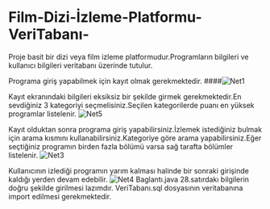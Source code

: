 # Film-Dizi-İzleme-Platformu-VeriTabanı-

Proje basit bir dizi veya film izleme platformudur.Programların bilgileri ve kullanıcı bilgileri veritabanı üzerinde tutulur.

Programa giriş yapabilmek için kayıt olmak gerekmektedir.
####![Net1](https://user-images.githubusercontent.com/76952086/125717618-c85ecf7b-e1a1-4958-bb9f-2e644656fc07.gif)

Kayıt ekranındaki bilgileri eksiksiz bir şekilde girmek gerekmektedir.En sevdiğiniz 3 kategoriyi seçmelisiniz.Seçilen kategorilerde puanı en yüksek programlar listelenir.
![Net5](https://user-images.githubusercontent.com/76952086/125718838-2ec543f3-6f53-4379-a389-1cbb4912c330.gif)

Kayıt olduktan sonra programa giriş yapabilirsiniz.İzlemek istediğiniz bulmak için arama kısmını kullanabilirsiniz.Kategoriye göre arama yapabilirsiniz.Eğer seçtiğiniz programın birden fazla bölümü varsa sağ tarafta bölümler listelenir.
![Net3](https://user-images.githubusercontent.com/76952086/125717623-54e1d784-2321-4592-a4e3-c5988ac44d2e.gif)


Kullanıcının izlediği programın yarım kalması halinde bir sonraki girişinde kaldığı yerden devam edebilir.
![Net4](https://user-images.githubusercontent.com/76952086/125717625-04e61bc5-c842-4be7-afb7-8906cf67978e.gif)
Baglantı.java 28.satırdakı bilgilerin doğru şekilde girilmesi lazımdır.
VeriTabanı.sql dosyasının veritabanına import edilmesi gerekmektedir.
